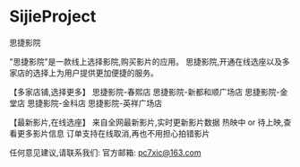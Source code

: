 # SijieProject
思捷影院

 "思捷影院"是一款线上选择影院,购买影片的应用。
 思捷影院,开通在线选座以及多家店的选择上为用户提供更加便捷的服务。
    
 【多家店铺,选择更多】
 思捷影院-春熙店
 思捷影院-新都和顺广场店
 思捷影院-金堂店
 思捷影院-金科店
 思捷影院-英祥广场店
    
 【最新影片,在线选座】
 来自全网最新影片,实时更新影片数据
 热映中 or 待上映,查看更多影片信息
 订单支持在线取消,再也不用担心拍错影片
     
 任何意见建议,请联系我们: 
 官方邮箱: pc7xic@163.com
